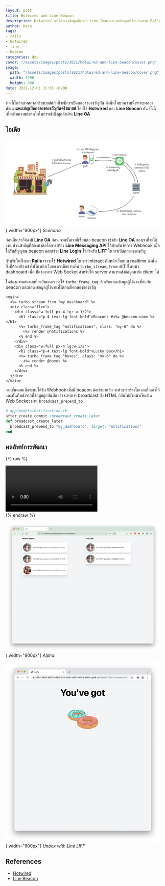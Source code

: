 ```yaml
---
layout: post
title: Hotwired and Line Beacon
description: Hotwired มาใช้อัพเดตข้อมูลที่มาจาก Line Beacon มาประยุกต์ใช้กับกิจกรรม Rally กันดูหน่อยว่าจะออกมาเป็นอย่างไร
author: Karn
tags:
- rails
- hotwired
- line
- beacon
categories: dev
cover: "/assets/images/posts/2021/hotwired-and-line-beacon/cover.png"
image:
  path: "/assets/images/posts/2021/hotwired-and-line-beacon/cover.png"
  width: 1200
  height: 800
date: 2021-12-01 15:05 +0700
---
```

ช่วงนี้ใกล้จะเทศกาลคริสมาสต์แล้วก็จะมีการเปิดกล่องของขวัญกัน ดังนั้นในบทความนี้เราจะมาลองพัฒนา**แคมเปญเปิดกล่องของขวัญวันคริสมาสต์** โดยใช้ **Hotwired** และ **Line Beacon** กัน ทั้งนี้เพื่อเพิ่มความน่าสนใจในการเข้าถึงลูกค้าผ่าน **Line OA**

## ไอเดีย

![](/assets/images/posts/2021/hotwired-and-line-beacon/scenario.png){:width="600px"}
*Scenario*

ก่อนอื่นเราก็ต้องมี **Line OA** ก่อน จากนั้นเราก็เชื่อมต่อ beacon เข้ากับ **Line OA** ของเราที่จะใช้งาน ส่วนสำคัญที่ต้องทำต่อคือการสร้าง **Line Messaging API** ไว้สำหรับจัดการ Webhook เมื่อได้รับสัญญาณ beacon และสร้าง **Line Login** ไว้สำหรับ **LIFF** ในการเปิดกล่องของขวัญ

สำหรับในฝั่งของ **Rails** เราจะใช้ **Hotwired** ในการ interact กับหน้าเว็บแบบ realtime ดังนั้นสิ่งที่ต้องสร้างเข้าไปในหน้าเว็บของเราคือการเพิ่ม `turbo_stream_from` เข้าไปในหน้า dashboard เพื่อเปิดช่องทาง Web Socket สำหรับให้ server สามารถส่งข้อมูลมายัง client ได้

ในช่องการแสดงผลที่จะอัพเดตเราจะใช้ `turbo_frame_tag` สำหรับแสดงข้อมูลผู้ใช้งานที่ต่อกับ beacon และแสดงข้อมูลผู้ใช้งานที่ได้กดเปิดกล่องของขวัญ

```erb
<main>
  <%= turbo_stream_from "my_dashboard" %>
  <div class="flex">
    <div class="w-full px-4 lg: w-1/2">
      <h1 class="p-4 text-lg font-bold">Beacon: #<%= @beacon.name %></h1>
      <%= turbo_frame_tag "notifications", class: "my-6" do %>
        <%= render @notifications %>
      <% end %>
    </div>
    <div class="w-full px-4 lg:w-1/2">
      <h1 class="p-4 text-lg font-bold">Lucky Box</h1>
      <%= turbo_frame_tag "boxes", class: "my-6" do %>
        <%= render @boxes %>
      <% end %>
    </div>
  </div>
</main>
```

จากขั้นตอนเมื่อระบบได้รับ Webhook เมื่อมี beacon ต่อเข้ามาแล้ว จะทำการสร้างโมเดลเก็บเอาไว้ และทันทีหลังจากที่ข้อมูลถูกบันทึก เราจะทำการ broadcast ส่ง HTML กลับไปยังหน้าเว็บผ่าน Web Socket ผ่าน `broadcast_prepend_to`

```rb
# app/models/notification.rb
after_create_commit :broadcast_create_later
def broadcast_create_later
  broadcast_prepend_to "my_dashboard", target: "notifications"
end
```

## ผลลัพท์การพัฒนา

{% raw %}
<div class="my-8">
  <video controls playsinline>
    <source src="/assets/videos/hotwired_and_line_beacon.mov" type="video/mp4">
  </video>
</div>
{% endraw %}

![](/assets/images/posts/2021/hotwired-and-line-beacon/screenshot_1.png){:width="600px"}
*Alpha*

![](/assets/images/posts/2021/hotwired-and-line-beacon/screenshot_2.png){:width="600px"}
*Unbox with Line LIFF*

## References
- [Hotwired](https://hotwired.dev/)
- [Line Beacon](https://developers.line.biz/en/docs/messaging-api/using-beacons/)
